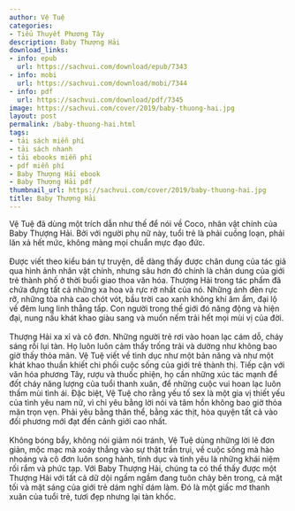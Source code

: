 ```yaml
---
author: Vệ Tuệ
categories:
- Tiểu Thuyết Phương Tây
description: Baby Thượng Hải
download_links:
- info: epub
  url: https://sachvui.com/download/epub/7343
- info: mobi
  url: https://sachvui.com/download/mobi/7344
- info: pdf
  url: https://sachvui.com/download/pdf/7345
image: https://sachvui.com/cover/2019/baby-thuong-hai.jpg
layout: post
permalink: /baby-thuong-hai.html
tags:
- tải sách miễn phí
- tải sách nhanh
- tải ebooks miễn phí
- pdf miễn phí
- Baby Thượng Hải ebook
- Baby Thượng Hải pdf
thumbnail_url: https://sachvui.com/cover/2019/baby-thuong-hai.jpg
title: Baby Thượng Hải
---
```


 <div class="item-desc text-justify"> <p>Vệ Tuệ đã dùng một trích dẫn như thế để nói về Coco, nhân vật chính của Baby Thượng Hải. Bởi với người phụ nữ này, tuổi trẻ là phải cuồng loạn, phải lăn xả hết mức, không màng mọi chuẩn mực đạo đức.<br><br>Được viết theo kiểu bán tự truyện, dễ dàng thấy được chân dung của tác giả qua hình ảnh nhân vật chính, nhưng sâu hơn đó chính là chân dung của giới trẻ thành phố ở thời buổi giao thoa văn hóa. Thượng Hải trong tác phẩm đã chứa đựng tất cả những xa hoa và rực rỡ nhất của nó. Những ánh đèn rực rỡ, những tòa nhà cao chót vót, bầu trời cao xanh không khí âm ẩm, đại lộ về đêm lung linh thẳng tấp. Con người trong thế giới đó năng động và hiện đại, nung nấu khát khao giàu sang và muốn nếm trải hết mọi mùi vị của đời.<br><br>Thượng Hải xa xỉ và cô đơn. Những người trẻ rơi vào hoan lạc cám dỗ, cháy sáng rồi lụi tàn. Họ luôn luôn cảm thấy trống trải và dường như không bao giờ thấy thỏa mãn. Vệ Tuệ viết về tình dục như một bản năng và như một khát khao thuần khiết chi phối cuộc sống của giới trẻ thành thị. Tiếp cận với văn hóa phương Tây, rượu và thuốc phiện, họ cần những xúc tác mạnh để đốt cháy năng lượng của tuổi thanh xuân, để những cuộc vui hoan lạc luôn thấm mùi tình ái. Đặc biệt, Vệ Tuệ cho rằng yếu tố sex là một gia vị thiết yếu của tình yêu nam nữ, vì chỉ yêu bằng lời nói và tâm hồn không bao giờ thỏa mãn trọn vẹn. Phải yêu bằng thân thể, bằng xác thịt, hòa quyện tất cả vào đối phương mới đạt đến cảnh giới cao nhất.<br><br>Không bóng bẩy, không nói giảm nói tránh, Vệ Tuệ dùng những lời lẽ đơn giản, mộc mạc mà xoáy thẳng vào sự thật trần trụi, về cuộc sống mà hào nhoáng và cô đơn luôn song hành, tình dục và tình yêu là những khái niệm rối rắm và phức tạp. Với Baby Thượng Hải, chúng ta có thể thấy được một Thượng Hải với tất cả dữ dội ngấm ngầm đang tuôn chảy bên trong, cả mặt tối và mặt sáng của giới trẻ dám nghĩ dám làm. Đó là một giấc mơ thanh xuân của tuổi trẻ, tươi đẹp nhưng lại tàn khốc.</p> </div>